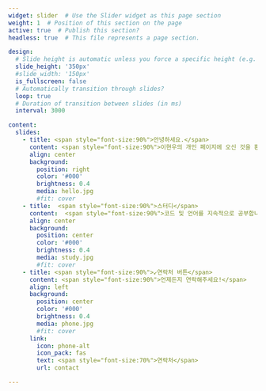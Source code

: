 ```yaml
---
widget: slider  # Use the Slider widget as this page section
weight: 1  # Position of this section on the page
active: true  # Publish this section?
headless: true  # This file represents a page section.

design:
  # Slide height is automatic unless you force a specific height (e.g. '400px')
  slide_height: '350px'
  #slide_width: '150px'
  is_fullscreen: false
  # Automatically transition through slides?
  loop: true
  # Duration of transition between slides (in ms)
  interval: 3000

content:
  slides:
    - title: <span style="font-size:90%">안녕하세요.</span>
      content: <span style="font-size:90%">이현우의 개인 페이지에 오신 것을 환영합니다!<span style="font-size:90%">
      align: center
      background:
        position: right
        color: '#000'
        brightness: 0.4
        media: hello.jpg
        #fit: cover
    - title:  <span style="font-size:90%">스터디</span>
      content:  <span style="font-size:90%">코드 및 언어를 지속적으로 공부합니다</span>
      align: center
      background:
        position: center
        color: '#000'
        brightness: 0.4
        media: study.jpg
        #fit: cover
    - title: <span style="font-size:90%">↙️연락처 버튼</span>
      content: <span style="font-size:90%">언제든지 연락해주세요!</span>
      align: left
      background:
        position: center
        color: '#000'
        brightness: 0.4
        media: phone.jpg
        #fit: cover
      link:
        icon: phone-alt
        icon_pack: fas
        text: <span style="font-size:70%">연락처</span>
        url: contact

---
```

